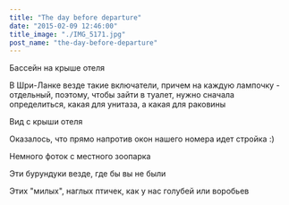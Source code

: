 ```yaml
---
title: "The day before departure"
date: "2015-02-09 12:46:00"
title_image: "./IMG_5171.jpg"
post_name: "the-day-before-departure"
---
```


Бассейн на крыше отеля


В Шри-Ланке везде такие включатели, причем на каждую лампочку - отдельный, поэтому, чтобы зайти в туалет, нужно сначала определиться, какая для унитаза, а какая для раковины


Вид с крыши отеля






Оказалось, что прямо напротив окон нашего номера идет стройка :)




Немного фоток с местного зоопарка




Эти бурундуки везде, где бы вы не были


















Этих "милых", наглых птичек, как у нас голубей или воробьев
